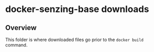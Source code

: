 # docker-senzing-base downloads

## Overview

This folder is where downloaded files go prior to the `docker build` command.